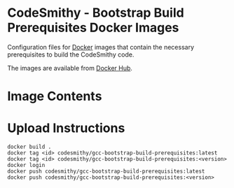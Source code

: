 # CodeSmithy - Bootstrap Build Prerequisites Docker Images

Configuration files for [Docker](https://www.docker.com/) images that contain the necessary prerequisites to
build the CodeSmithy code.

The images are available from [Docker Hub](https://hub.docker.com/r/codesmithy/gcc-bootstrap-build-prerequisites).

# Image Contents

# Upload Instructions

```
docker build .
docker tag <id> codesmithy/gcc-bootstrap-build-prerequisites:latest
docker tag <id> codesmithy/gcc-bootstrap-build-prerequisites:<version>
docker login
docker push codesmithy/gcc-bootstrap-build-prerequisites:latest
docker push codesmithy/gcc-bootstrap-build-prerequisites:<version>
```
